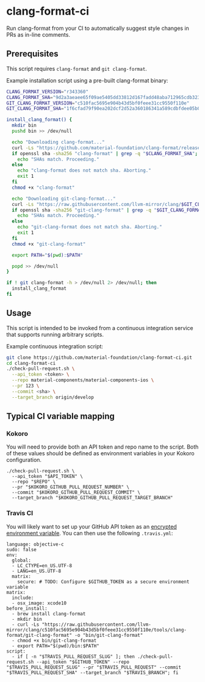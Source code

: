 # clang-format-ci

Run clang-format from your CI to automatically suggest style changes in PRs as in-line comments.

## Prerequisites

This script requires `clang-format` and `git clang-format`.

Example installation script using a pre-built clang-format binary:

```bash
CLANG_FORMAT_VERSION="r343360"
CLANG_FORMAT_SHA="9d2a3aeaee65f09ae5405dd33812d167fadd48aba712965cdb3238e5d8837255"
GIT_CLANG_FORMAT_VERSION="c510fac5695e904b43d5bf0feee31cc9550f110e"
GIT_CLANG_FORMAT_SHA="1f6cfad79f90ea202dcf2d52a360186341a589cdbfdee05b0e7694f912aa9820"

install_clang_format() {
  mkdir bin
  pushd bin >> /dev/null

  echo "Downloading clang-format..."
  curl -Ls "https://github.com/material-foundation/clang-format/releases/download/$CLANG_FORMAT_VERSION/clang-format" -o "clang-format"
  if openssl sha -sha256 "clang-format" | grep -q "$CLANG_FORMAT_SHA"; then
    echo "SHAs match. Proceeding."
  else
    echo "clang-format does not match sha. Aborting."
    exit 1
  fi
  chmod +x "clang-format"

  echo "Downloading git-clang-format..."
  curl -Ls "https://raw.githubusercontent.com/llvm-mirror/clang/$GIT_CLANG_FORMAT_VERSION/tools/clang-format/git-clang-format" -o "git-clang-format"
  if openssl sha -sha256 "git-clang-format" | grep -q "$GIT_CLANG_FORMAT_SHA"; then
    echo "SHAs match. Proceeding."
  else
    echo "git-clang-format does not match sha. Aborting."
    exit 1
  fi
  chmod +x "git-clang-format"

  export PATH="$(pwd):$PATH"

  popd >> /dev/null
}

if ! git clang-format -h > /dev/null 2> /dev/null; then
  install_clang_format
fi
```

## Usage

This script is intended to be invoked from a continuous integration service that supports running
arbitrary scripts.

Example continuous integration script:

```bash
git clone https://github.com/material-foundation/clang-format-ci.git
cd clang-format-ci
./check-pull-request.sh \
  --api_token <token> \
  --repo material-components/material-components-ios \
  --pr 123 \
  --commit <sha> \
  --target_branch origin/develop
```

## Typical CI variable mapping

### Kokoro

You will need to provide both an API token and repo name to the script. Both of these values should
be defined as environment variables in your Kokoro configuration.

```
./check-pull-request.sh \
  --api_token "$API_TOKEN" \
  --repo "$REPO" \
  --pr "$KOKORO_GITHUB_PULL_REQUEST_NUMBER" \
  --commit "$KOKORO_GITHUB_PULL_REQUEST_COMMIT" \
  --target_branch "$KOKORO_GITHUB_PULL_REQUEST_TARGET_BRANCH"
```


### Travis CI

You will likely want to set up your GitHub API token as an
[encrypted environment variable](https://docs.travis-ci.com/user/environment-variables/#defining-encrypted-variables-in-travisyml).
You can then use the following `.travis.yml`:

```
language: objective-c
sudo: false
env:
  global:
  - LC_CTYPE=en_US.UTF-8
  - LANG=en_US.UTF-8
  matrix:
    secure: # TODO: Configure $GITHUB_TOKEN as a secure environment variable
matrix:
  include:
  - osx_image: xcode10
before_install:
  - brew install clang-format
  - mkdir bin
  - curl -Ls "https://raw.githubusercontent.com/llvm-mirror/clang/c510fac5695e904b43d5bf0feee31cc9550f110e/tools/clang-format/git-clang-format" -o "bin/git-clang-format"
  - chmod +x bin/git-clang-format
  - export PATH="$(pwd)/bin:$PATH"
script:
  - if [ -n "$TRAVIS_PULL_REQUEST_SLUG" ]; then ./check-pull-request.sh --api_token "$GITHUB_TOKEN" --repo "$TRAVIS_PULL_REQUEST_SLUG" --pr "$TRAVIS_PULL_REQUEST" --commit "$TRAVIS_PULL_REQUEST_SHA" --target_branch "$TRAVIS_BRANCH"; fi
```
